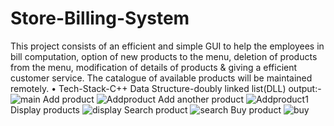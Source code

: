 # Store-Billing-System

 This project consists of an efficient and simple GUI to help the employees in bill computation, option 
 of new products to the menu, deletion of products from the menu, modification of details of products &
 giving a efficient customer service. The catalogue of available products will be maintained remotely.
• Tech-Stack-C++
  Data Structure-doubly linked list(DLL)
output:-
  ![main](https://github.com/Snehalavate/Store-Billing-System/assets/95031919/ce81781f-c555-43e3-8df0-4bd8b55fc6f7)
  Add product 
![Addproduct](https://github.com/Snehalavate/Store-Billing-System/assets/95031919/9f7c1f29-0696-49f2-9b5d-9e592285a568)
Add another product 
![Addproduct1](https://github.com/Snehalavate/Store-Billing-System/assets/95031919/a9b6f545-cb66-4fc0-b335-18c2939bd804)
Display products
![display](https://github.com/Snehalavate/Store-Billing-System/assets/95031919/ddfbe1e4-cf0c-4101-b509-fd6ba62815bd)
Search product
![search](https://github.com/Snehalavate/Store-Billing-System/assets/95031919/74a62210-9ed3-484a-8c8a-f5a6c0855a2d)
Buy product
![buy](https://github.com/Snehalavate/Store-Billing-System/assets/95031919/8cb7c165-4882-433b-846a-a1a8d0fcb757)

